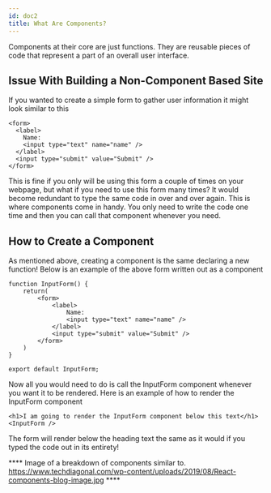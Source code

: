 ```yaml
---
id: doc2
title: What Are Components?
---
```


Components at their core are just functions. They are reusable pieces of code that represent a part of an overall user interface.

## Issue With Building a Non-Component Based Site
If you wanted to create a simple form to gather user information it might look similar to this
```
<form>
  <label>
    Name:
    <input type="text" name="name" />
  </label>
  <input type="submit" value="Submit" />
</form>
```

This is fine if you only will be using this form a couple of times on your webpage, but what if you need to use this form many times? It would become redundant to type the same code in over and over again. This is where components come in handy. You only need to write the code one time and then you can call that component whenever you need.

## How to Create a Component
As mentioned above, creating a component is the same declaring a new function! Below is an example of the above form written out as a component

```
function InputForm() {
    return(
        <form>
            <label>
                Name:
                <input type="text" name="name" />
            </label>
            <input type="submit" value="Submit" />
        </form>
    )
}

export default InputForm;
```

Now all you would need to do is call the InputForm component whenever you want it to be rendered. Here is an example of how to render the InputForm component

```
<h1>I am going to render the InputForm component below this text</h1>
<InputForm />
```

The form will render below the heading text the same as it would if you typed the code out in its entirety!

**** Image of a breakdown of components similar to. https://www.techdiagonal.com/wp-content/uploads/2019/08/React-components-blog-image.jpg ****
